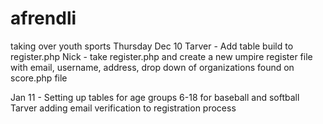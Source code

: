 # afrendli
taking over youth sports
Thursday Dec 10
  Tarver - Add table build to register.php
  Nick - take register.php and create a new umpire register file with email, username, address, drop down of organizations found on score.php file
  
  Jan 11 - Setting up tables for age groups 6-18 for baseball and softball
  Tarver adding email verification to registration process
 







